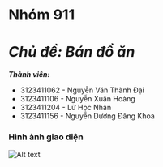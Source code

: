 # Nhóm 911

# **_Chủ đề: Bán đồ ăn_**

**_Thành viên:_**

- 3123411062 - Nguyễn Văn Thành Đại
- 3123411106 - Nguyễn Xuân Hoàng
- 3123411204 - Lữ Học Nhân
- 3123411156 - Nguyễn Dương Đăng Khoa

### Hình ảnh giao diện

![Alt text](./assets/img/GiaoDienWebbandoan2.png)
